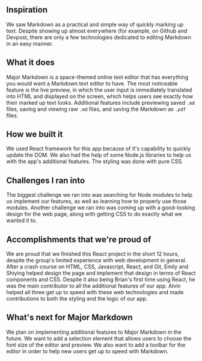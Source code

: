 ## Inspiration
We saw Markdown as a practical and simple way of quickly marking up text. Despite showing up almost everywhere (for example, on Github and Devpost, there are only a few technologies dedicated to editing Markdown in an easy manner.

## What it does
Major Markdown is a space-themed online text editor that has everything you would want a Markdown text editor to have. The most noticeable feature is the live preview, in which the user input is immediately translated into HTML and displayed on the screen, which helps users see exactly how their marked up text looks. Additional features include previewing saved `.md` files, saving and viewing raw `.md` files, and saving the Markdown as `.pdf` files.

## How we built it
We used React framework for this app because of it's capability to quickly update the DOM. We also had the help of some Node.js libraries to help us with the app's additional features. The styling was done with pure CSS.

## Challenges I ran into
The biggest challenge we ran into was searching for Node modules to help us implement our features, as well as learning how to properly use those modules. Another challenge we ran into was coming up with a good-looking design for the web page, along with getting CSS to do exactly what we wanted it to.

## Accomplishments that we're proud of
We are proud that we finished this React project in the short 12 hours, despite the group's limited experience with web development in general. After a crash course on HTML, CSS, Javascript, React, and Git, Emily and Shiying helped design the page and implement that design in terms of React components and CSS. Despite it also being Brian's first time using React, he was the main contributor to all the additional features of our app. Alvin helped all three get up to speed with these web technologies and made contributions to both the styling and the logic of our app.

## What's next for Major Markdown
We plan on implementing additional features to Major Markdown in the future. We want to add a selection element that allows users to choose the font size of the editor and preview. We also want to add a toolbar for the editor in order to help new users get up to speed with Markdown.
